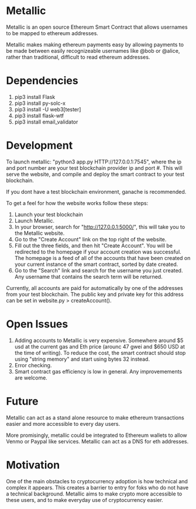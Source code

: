 # Metallic

Metallic is an open source Ethereum Smart Contract that allows usernames to be mapped to ethereum addresses. 

Metallic makes making ethereum payments easy by allowing payments to be made between easily recognizeable usernames like @bob or @alice, rather than traditional, difficult to read ethereum addresses.

# Dependencies

1. pip3 install Flask
2. pip3 install py-solc-x
3. pip3 install -U web3[tester]
4. pip3 install flask-wtf
5. pip3 install email_validator

# Development  

To launch metallic: "python3 app.py HTTP://127.0.0.1:7545", where the ip and port number are your test blockchain provider ip and port #. This will serve the website, and compile and deploy the smart contract to your test blockchain. 

If you dont have a test blockchain environment, ganache is recommended. 

To get a feel for how the website works follow these steps:

1. Launch your test blockchain
2. Launch Metallic.
3. In your browser, search for "http://127.0.0.1:5000/", this will take you to the Metallic website.
4. Go to the "Create Account" link on the top right of the website.
5. Fill out the three fields, and then hit "Create Account". You will be redirected to the homepage if your account creation was successful. The homepage is a feed of all of the accounts that have been created on your current instance of the smart contract, sorted by date created. 
6. Go to the "Search" link and search for the username you just created. Any username that contains the search term will be returned. 

Currently, all accounts are paid for automatically by one of the addresses from your test blockchain. The public key and private key for this address can be set in website.py > createAccount().

# Open Issues

1. Adding accounts to Metallic is very expensive. Somewhere around $5 usd at the current gas and Eth price (arounc 47 gwei and $650 USD at the time of writing). To reduce the cost, the smart contract should stop using "string memory" and start using bytes 32 instead. 
2. Error checking.
3. Smart contract gas efficiency is low in general. Any improvemements are welcome.

# Future

Metallic can act as a stand alone resource to make ethereum transactions easier and more accessible to every day users. 

More promisingly, metallic could be integrated to Ethereum wallets to allow Venmo or Paypal like services. Metallic can act as a DNS for eth addresses.

# Motivation

One of the main obstacles to cryptocurrency adoption is how technical and complex it appears. This creates a barrier to entry for foks who do not have a technical background. Metallic aims to make crypto more accessible to these users, and to make everyday use of cryptocurrency easier. 

